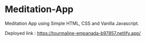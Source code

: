 # Meditation-App
Meditation App using Simple HTML, CSS and Vanilla Javascript.

Deployed link : https://tourmaline-empanada-b97857.netlify.app/


<img src="D:\Meditation App\Screenshot (226).png" alt="" />
